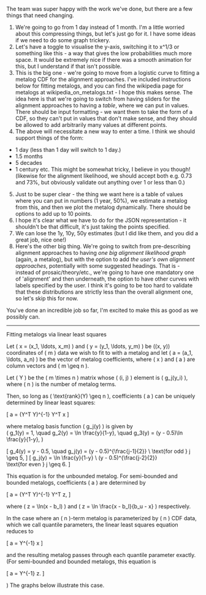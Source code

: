 The team was super happy with the work we've done, but there are a few things
that need changing.

1. We're going to go from 1 day instead of 1 month. I'm a little worried about
   this compressing things, but let's just go for it. I have some ideas if we
   need to do some graph trickery.
2. Let's have a toggle to visualise the y-axis, switching it to x^1/3 or
   something like this - a way that gives the low probabilities much more space.
   It would be extremely nice if there was a smooth animation for this, but I
   understand if that isn't possible.
3. This is the big one - we're going to move from a logistic curve to fitting a
   metalog CDF for the alignment approaches. I've included instructions below
   for fitting metalogs, and you can find the wikipedia page for metalogs at
   wikipedia_on_metalogs.txt - I hope this makes sense. The idea here is that
   we're going to switch from having sliders for the alignment approaches to
   having a _table_, where we can put in values. There should be input
   formatting - we want them to take the form of a CDF, so they can't put in
   values that don't make sense, and they should be allowed to add arbitrarily
   many values at different points.
4. The above will necessitate a new way to enter a time. I think we should
   support things of the form:

- 1 day (less than 1 day will switch to 1 day.)
- 1.5 months
- 5 decades
- 1 century etc. This might be somewhat tricky, I believe in you though!
  (likewise for the alignment likelihood, we should accept both e.g. 0.73 and
  73%, but obviously validate out anything over 1 or less than 0.)

5. Just to be super clear - the thing we want here is a table of values where
   you can put in numbers (1 year, 50%), we estimate a metalog from this, and
   then we plot the metalog dynamically. There should be options to add up to 10
   points.
6. I hope it's clear what we have to do for the JSON representation - it
   shouldn't be that difficult, it's just taking the points specified.
7. We can lose the 1y, 10y, 50y estimates (but I did like them, and you did a
   great job, nice one!)
8. Here's the other big thing. We're going to switch from pre-describing
   alignment approaches to having _one big alignment likelihood graph_ (again, a
   metalog), but with the option to add _the user's own alignment approaches_,
   potentially with some suggested headings. That is - instead of
   prosaic/theory/etc., we're going to have one mandatory one of 'alignment' and
   then underneath, the option to have other curves with labels specified by the
   user. I think it's going to be too hard to validate that these distributions
   are strictly less than the overall alignment one, so let's skip this for now.

You've done an incredible job so far, I'm excited to make this as good as we
possibly can.

---

Fitting metalogs via linear least squares

Let \( x = (x_1, \ldots, x_m) \) and \( y = (y_1, \ldots, y_m) \) be \((x, y)\)
coordinates of \( m \) data we wish to fit to with a metalog and let \( a =
(a_1, \ldots, a_n) \) be the vector of metalog coefficients, where \( x \) and
\( a \) are column vectors and \( m \geq n \).

Let \( Y \) be the \( m \times n \) matrix whose \( (i, j) \) element is \(
g_j(y_i) \), where \( n \) is the number of metalog terms.

Then, so long as \( \text{rank}(Y) \geq n \), coefficients \( a \) can be
uniquely determined by linear least squares:

\[ a = (Y^T Y)^{-1} Y^T x \]

where metalog basis function \( g_j(y) \) is given by\
\( g_1(y) = 1, \quad g_2(y) = \ln \frac{y}{1-y}, \quad g_3(y) = (y - 0.5)\ln
\frac{y}{1-y}, \)

\[ g_4(y) = y - 0.5, \quad g_j(y) = (y - 0.5)^{\frac{j-1}{2}} \ \text{for odd }
j \geq 5, \] \[ g_j(y) = \ln \frac{y}{1-y} \ (y - 0.5)^{\frac{j-2}{2}} \
\text{for even } j \geq 6. \]

This equation is for the unbounded metalog. For semi-bounded and bounded
metalogs, coefficients \( a \) are determined by

\[ a = (Y^T Y)^{-1} Y^T z, \]

where \( z = \ln(x - b_l) \) and \( z = \ln \frac{x - b_l}{b_u - x} \)
respectively.

In the case where an \( n \)-term metalog is parameterized by \( n \) CDF data,
which we call quantile parameters, the linear least squares equation reduces to

\[ a = Y^{-1} x \]

and the resulting metalog passes through each quantile parameter exactly. (For
semi-bounded and bounded metalogs, this equation is

\[ a = Y^{-1} z. \]

) The graphs below illustrate this case.
